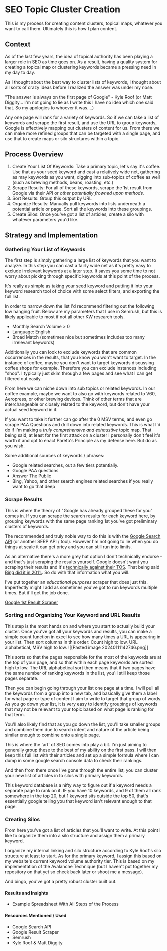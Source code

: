 # SEO Topic Cluster Creation
This is my process for creating content clusters, topical maps, whatever you want to call them. Ultimately this is how I plan content. 

## Context
As of the last few years, the idea of topical authority has been playing a larger role in SEO as time goes on. As a result, having a quality system for creating a topical map or clustering keywords became a pressing need in my day to day. 

As I thought about the best way to cluster lists of keywords, I thought about all sorts of crazy ideas before I realized the answer was under my nose. 

"The answer is always on the first page of Google" - Kyle Roof 
	(or Matt Diggity... I'm not going to lie as I write this I have no idea which one said that. So my apologies to whoever it was....)

Any one page will rank for a variety of keywords. So if we can take a list of keywords and scrape the first result, and use the URL to group keywords, Google is effectively mapping out clusters of content for us. From there we can make more refined groups that can be targeted with a single page, and use that to create maps or silo structures within a topic. 
## Process Overview
1. Create Your List Of Keywords: Take a primary topic, let's say it's coffee. Use that as your seed keyword and cast a relatively wide net, gathering as may keywords as you want, digging into sub-topics of coffee as well (such as brewing methods, beans, roasting, etc.)
2. Scrape Results: For all of these keywords, scrape the 1st result from Google via their API or *other potentially frowned upon methods.*
3. Sort Results: Group this output by URL
4. Organize Results: Manually pull keywords into lists underneath a potential article or page. Sort all the keywords into these groupings. 
5. Create Silos: Once you've got a list of articles, create a silo with whatever parameters you'd like. 
## Strategy and Implementation

### Gathering Your List of Keywords
The first step is simply gathering a large list of keywords that you want to analyze. In this step you can cast a fairly wide net as it's pretty easy to exclude irrelevant keywords at a later step. It saves you some time to not worry about picking through specific keywords at this point of the process. 

It's really as simple as taking your seed keyword and putting it into your keyword research tool of choice with some select filters, and exporting the full list. 

In order to narrow down the list I'd recommend filtering out the following low hanging fruit. Below are my parameters that I use in Semrush, but this is likely applicable to most if not all other KW research tools. 
- Monthly Search Volume > 0
- Language: English
- Broad Match (sometimes nice but sometimes includes too many irrelevant keywords)

Additionally you can look to exclude keywords that are common occurrences in the results, that you know you won't want to target. In the instance of coffee, maybe you don't want to target keywords discussing coffee shops for example. Therefore you can exclude instances including "shop". I typically just skim through a few pages and see what I can get filtered out easily.  

From here we can niche down into sub topics or related keywords. In our coffee example, maybe we want to also go with keywords related to V60, Aeropress, or other brewing devices. Think of other terms that are interchangeable or closely related to the keyword, but don't have your actual seed keyword in it. 

If you want to take it further can go after the 0 MSV terms, and even go scrape PAA Questions and drill down into related keywords. This is what I'd do if I'm making a *truly comprehensive and exhaustive* topic map. That being said,  at least for the first attack on a cluster I personally don't feel it's worth it and opt to enact Pareto's Principle as my defense here. But do as you wish.

Some additional sources of keywords / phrases: 
- Google related searches, out a few tiers potentially. 
- Google PAA questions
- Answer The Public
- Bing, Yahoo, and other search engines related searches if you really want to go that deep
### Scrape Results
This is where the theory of "Google has already grouped these for you" comes in. If you can scrape the search results for each keyword here, by grouping keywords with the same page ranking 1st you've got preliminary clusters of keywords. 

The recommended and truly noble way to do this is with the [Google Search API](https://developers.google.com/custom-search/v1/overview) (or another SERP API / tool). However I'm not going to lie when you do things at scale it can get pricy and you can still run into limits. 

As an alternative there's a more grey hat option I don't technically endorse - and that's just scraping the results yourself. Google doesn't want you scraping their results and it's [technically against their TOS](https://medium.com/@sachin.kumarr9904/the-legality-of-google-scraping-and-google-news-api-what-you-need-to-know-20c0d5b93bbc). That being said [Bing did it in 2011.](https://searchengineland.com/google-bing-is-cheating-copying-our-search-results-62914). So do with that information what you will. 

I've put together an *educational purposes* scraper that does just this. Imperfectly might I add as sometimes you've got to run keywords multiple times. But it'll get the job done. 

[Google 1st Result Scraper]()
### Sorting and Organizing Your Keyword and URL Results
This step is the most hands on and where you start to actually build your cluster. Once you've got all your keywords and results, you can make a simple count function in excel to see how many times a URL is appearing in your list. Then sort columns in this order: Count high to low, URL alphabetical, MSV high to low. 
![[Pasted image 20240111142746.png]]

This sorts so that the pages responsible for the most of the keywords are at the top of your page, and so that within each page keywords are sorted high to low. The URL alphabetical sort then means that if two pages have the same number of ranking keywords in the list, you'll still keep those pages separate. 

Then you can begin going through your list one page at a time. I will pull all the keywords from a group into a new tab, and basically give them a label for what page or type of content I aim to write to target that group of words. As you go down your list, it is very easy to identify groupings of keywords that may not be relevant to your topic based on what page is ranking for that term. 

You'll also likely find that as you go down the list, you'll take smaller groups and combine them due to search intent and nature of the article being similar enough to combine onto a single page. 

This is where the 'art' of SEO comes into play a bit. I'm just aiming to generally group these to the best of my ability on the first pass. I will then keep this full list with their articles and set up a simple formula where I can dump in some google search console data to check their rankings. 

And then from there once I've gone through the entire list, you can cluster your new list of articles in to silos with primary keywords. 

This keyword database is a nifty way to figure out if a keyword needs a separate page to rank on it. IF you have 10 keywords, and 9 of them all rank somewhere in the top 20, but 1 keyword sits outside the top 50, that's essentially google telling you that keyword isn't relevant enough to that page.  

### Creating Silos
From here you've got a list of articles that you'll want to write. At this point I like to organize them into a silo structure and assign them a primary keyword. 

I organize my internal linking and silo structure according to Kyle Roof's silo structure at least to start. As for the primary keyword, I assign this based on my website's current keyword volume authority tier. This is based on my implementation of the Avalanche Technique (but I haven't put together my repository on that yet so check back later or shoot me a message).

And bingo, you've got a pretty robust cluster built out. 

#### Results and Insights
- Example Spreadsheet With All Steps of the Process
#### Resources Mentioned / Used
- Google Search API
- Google Result Scraper
- Semrush
- Kyle Roof & Matt Diggity






